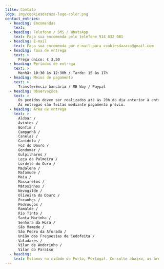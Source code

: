 ```yaml
---
title: Contato
logo: img/cookiesdazaza-logo-color.png
contact_entries:
  - heading: Encomendas
    text: 
  - heading: Telefone / SMS / WhatsApp
    text: Faça sua encomenda pelo telefone 914 832 081
  - heading: E-mail
    text: Faça sua encomenda por e-mail para cookiesdazaza@gmail.com
  - heading: Taxa de entrega
    text: >
      Preço único: € 3,50
  - heading: Períodos de entrega
    text: >
      Manhã: 10:30 às 12:30h / Tarde: 15 às 17h
  - heading: Meios de pagamento
    text: >
      Transferência bancária / MB Way / Paypal
  - heading: Observações
    text: >
      Os pedidos devem ser realizados até às 20h do dia anterior à entrega.
      As entregas são feitas mediante pagamento prévio.
  - heading: Área de entrega
    text: >
      Aldoar / 
      Avintes / 
      Bonfim / 
      Campanhã / 
      Canelas / 
      Canidelo / 
      Foz do Douro / 
      Gondomar / 
      Gulpilhares / 
      Leça da Palmeira / 
      Lordelo do Ouro / 
      Madalena / 
      Mafamude / 
      Maia / 
      Massarelos / 
      Matosinhos / 
      Nevogilde / 
      Oliveira do Douro / 
      Paranhos / 
      Pedrouços / 
      Ramalde / 
      Rio Tinto / 
      Santa Marinha / 
      Senhora da Hora / 
      São Mamede / 
      São Pedro da Afurada / 
      União das Freguesias de Cedofeita / 
      Valadares / 
      Vilar de Andorinho / 
      Vilar do Paraíso
  - heading: 
    text: Estamos na cidade do Porto, Portugal. Consulte abaixo, as áreas de entrega.
---
```

